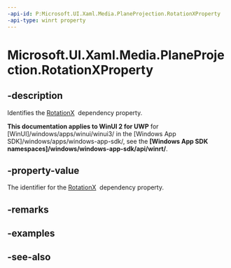 ```yaml
---
-api-id: P:Microsoft.UI.Xaml.Media.PlaneProjection.RotationXProperty
-api-type: winrt property
---
```


<!-- Property syntax
public Windows.UI.Xaml.DependencyProperty RotationXProperty { get; }
-->

# Microsoft.UI.Xaml.Media.PlaneProjection.RotationXProperty

## -description
Identifies the [RotationX](planeprojection_rotationx.md)  dependency property.

**This documentation applies to WinUI 2 for UWP** for [WinUI]/windows/apps/winui/winui3/ in the [Windows App SDK]/windows/apps/windows-app-sdk/, see the **[Windows App SDK namespaces]/windows/windows-app-sdk/api/winrt/**.

## -property-value
The identifier for the [RotationX](planeprojection_rotationx.md)  dependency property.

## -remarks

## -examples

## -see-also
